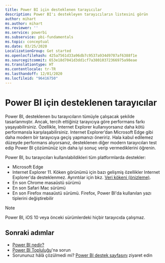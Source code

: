 ```yaml
---
title: Power BI için desteklenen tarayıcılar
description: Power BI'ı destekleyen tarayıcıların listesini görün
author: mihart
ms.author: mihart
ms.reviewer: ''
ms.service: powerbi
ms.subservice: pbi-fundamentals
ms.topic: conceptual
ms.date: 03/25/2020
LocalizationGroup: Get started
ms.openlocfilehash: 425a7561d33a96db7c9537a934d9707af6388f1e
ms.sourcegitcommit: 653e18d7041d3dd1cf7a38010372366975a98eae
ms.translationtype: HT
ms.contentlocale: tr-TR
ms.lasthandoff: 12/01/2020
ms.locfileid: "96416750"
---
```

# <a name="supported-browsers-for-power-bi"></a>Power BI için desteklenen tarayıcılar

Power BI, desteklenen bu tarayıcıların tümüyle çalışacak şekilde tasarlanmıştır. Ancak, tercih ettiğiniz tarayıcıya göre performans farkı yaşayabilirsiniz. Özellikle, Internet Explorer kullanıyorsanız daha kötü performansla karşılaşabilirsiniz. Internet Explorer’dan Microsoft Edge gibi daha modern bir tarayıcıya geçiş yapmanızı öneririz. Hala kabul edilemez düzeyde performans alıyorsanız, desteklenen diğer modern tarayıcıları test edip Power BI çözümünüz için daha iyi sonuç verip vermediklerini öğrenin.

Power BI, bu tarayıcıları kullanılabildikleri tüm platformlarda destekler:

- Microsoft Edge
- Internet Explorer 11. Köken görünümü için bazı gelişmiş özellikler Internet Explorer'da desteklenmez. Ayrıntılar için bkz. [Veri kökeni (önizleme)](../collaborate-share/service-data-lineage.md).
- En son Chrome masaüstü sürümü
- En son Safari Mac sürümü
- En son Firefox masaüstü sürümü. Firefox, Power BI'da kullanılan yazı tiplerini değiştirebilir 

> [!NOTE]
> Power BI, iOS 10 veya önceki sürümlerdeki hiçbir tarayıcıda çalışmaz.

## <a name="next-steps"></a>Sonraki adımlar
* [Power BI nedir?](power-bi-overview.md)
* [Power BI Topluluğu](https://community.powerbi.com/)'na sorun
* Sorununuz hâlâ çözülmedi mi? [Power BI destek sayfasını](https://powerbi.microsoft.com/support/) ziyaret edin
